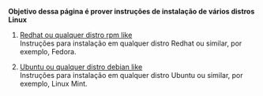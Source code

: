**Objetivo dessa página é prover instruções de instalação de vários distros Linux**
1. [Redhat ou qualquer distro rpm like](redhat.md)  
   Instruções para instalação em qualquer distro Redhat ou similar, por exemplo, Fedora.  
   
3. [Ubuntu ou qualquer distro debian like](ubuntu.md)  
   Instruções para instalação em qualquer distro Ubuntu ou similar, por exemplo, Linux Mint.  

   


